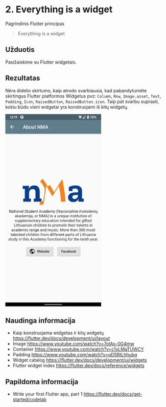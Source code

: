 # 2. Everything is a widget
Pagrindinis Flutter principas
> Everything is a widget


## Užduotis
Pasižaiskime su Flutter widgetais. 

## Rezultatas


Nėra didelio skirtumo, kaip atrodo svarbiausia, kad pabandytumėte skirtingus Flutter platformos Widgetus pvz: `Column`, `Row`, `Image.asset`, `Text`, `Padding`, `Icon`, `RaisedButton`, `RaisedButton.icon`. Taip pat svarbu suprasti, kokiu būdu vieni widgetai yra konstruojami iš kitų widgetų.

<img src="https://raw.githubusercontent.com/nma-vasara-2020/uzduotys/master/uzduotys/screenshots/2-completed-task.png" width="300">

## Naudinga informacija
- Kaip konstruojama widgetas ir kitų widgetų https://flutter.dev/docs/development/ui/layout
- Image https://www.youtube.com/watch?v=7oIAs-0G4mw
- Container https://www.youtube.com/watch?v=c1xLMaTUWCY
- Padding https://www.youtube.com/watch?v=oD5RtLhhubg
- Widget catalog https://flutter.dev/docs/development/ui/widgets
- Flutter widget index https://flutter.dev/docs/reference/widgets


## Papildoma informacija
- Write your first Flutter app, part 1 https://flutter.dev/docs/get-started/codelab